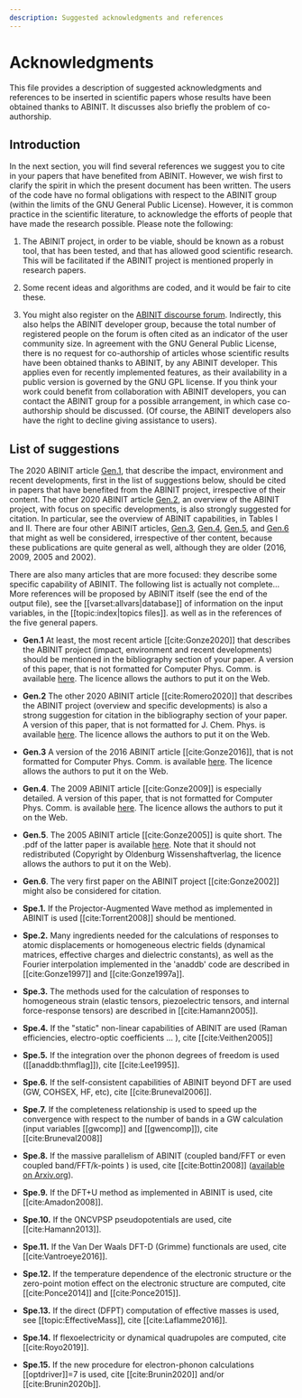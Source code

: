 ```yaml
---
description: Suggested acknowledgments and references
---
```


# Acknowledgments  

This file provides a description of suggested acknowledgments and references
to be inserted in scientific papers whose results have been obtained thanks to
ABINIT. It discusses also briefly the problem of co-authorship.

## Introduction

In the next section, you will find several references we suggest you to cite in your papers that have benefited
from ABINIT. However, we wish first to clarify the spirit in which the present document has been written.
The users of the code have no formal obligations with respect to the ABINIT group (within the limits of the
GNU General Public License). However, it is common practice in the scientific
literature, to acknowledge the efforts of people that have made the research possible.
Please note the following:

1. The ABINIT project, in order to be viable, should be known as a robust tool, 
that has been tested, and that has allowed good scientific research.
This will be facilitated if the ABINIT project is mentioned properly in research papers. 

2. Some recent ideas and algorithms are coded, and it would be fair to cite these.

3. You might also register on the [ABINIT discourse forum](https://discourse.abinit.org). 
Indirectly, this also helps the ABINIT developer group, because the total number of registered people 
on the forum is often cited as an indicator of the user community size. 
In agreement with the GNU General Public License, there is no request for co-authorship 
of articles whose scientific results have been obtained thanks to ABINIT, by any ABINIT developer. 
This applies even for recently implemented features, as their availability in a public version 
is governed by the GNU GPL license.
If you think your work could benefit from collaboration with ABINIT developers, 
you can contact the ABINIT group for a possible arrangement, in which case co-authorship should be discussed. 
(Of course, the ABINIT developers also have the right to decline giving assistance to users).

## List of suggestions

The 2020 ABINIT article [Gen.1](#g1), that describe the impact, environment and recent developments,
first in the list of suggestions below, should be cited in papers that have benefited from the
ABINIT project, irrespective of their content.
The other 2020 ABINIT article [Gen.2](#g2), an overview of the ABINIT project, with focus on specific developments,
is also strongly suggested for citation. In particular, see the overview of ABINIT capabilities, in Tables I and II.
There are four other ABINIT articles, [Gen.3](#g3), [Gen.4](#g4), [Gen.5](#g5), and [Gen.6](#g6) that might as well be
considered, irrespective of ther content, because these publications are
quite general as well, although they are older (2016, 2009, 2005 and 2002).  

There are also many articles that are more focused: they describe some
specific capability of ABINIT. The following list is actually not complete...
More references will be proposed by ABINIT itself (see the end of the output
file), see the [[varset:allvars|database]] of information on the input variables, 
in the [[topic:index|topics files]]. as well as in the references of the five general papers.

<a id="g1"></a>
- **Gen.1** At least, the most recent article [[cite:Gonze2020]] that describes the ABINIT project
(impact, environment and recent developments)
should be mentioned in the bibliography section of your paper.
A version of this paper, that is not formatted for Computer Phys. Comm. is available
[here](https://www.abinit.org/sites/default/files/ABINIT20.pdf).
The licence allows the authors to put it on the Web.

<a id="g2"></a>
- **Gen.2** The other 2020 ABINIT article [[cite:Romero2020]] that describes the ABINIT project
(overview and specific developments) is also a strong suggestion for citation 
in the bibliography section of your paper.
A version of this paper, that is not formatted for J. Chem. Phys. is available
[here](https://www.abinit.org/sites/default/files/ABINIT20_JPC.pdf).
The licence allows the authors to put it on the Web.

<a id="g3"></a>
- **Gen.3** A version of the 2016 ABINIT article [[cite:Gonze2016]],
that is not formatted for Computer Phys. Comm. is available 
[here](https://www.abinit.org/sites/default/files/ABINIT16.pdf).
The licence allows the authors to put it on the Web. 

<a id="g4"></a>
- **Gen.4**. The 2009 ABINIT article [[cite:Gonze2009]] is especially detailed. A version of this paper, 
that is not formatted for Computer Phys. Comm. is available 
[here](https://www.abinit.org/sites/default/files/about/ABINIT_CPC_v10.pdf). 
The licence allows the authors to put it on the Web. 

<a id="g5"></a>
- **Gen.5**. The 2005 ABINIT article [[cite:Gonze2005]] is quite short. 
The .pdf of the latter paper is available [here](https://www.abinit.org/sites/default/files/zfk_0505-06_558-562.pdf). 
Note that it should not redistributed (Copyright by Oldenburg Wissenshaftverlag, 
the licence allows the authors to put it on the Web).

<a id="g6"></a>
- **Gen.6**. The very first paper on the ABINIT project [[cite:Gonze2002]] might also be considered for citation.

<a id="s1"></a>
- **Spe.1.** If the Projector-Augmented Wave method as implemented in ABINIT is used [[cite:Torrent2008]] should be mentioned.

<a id="s2"></a>
- **Spe.2.** Many ingredients needed for the calculations of responses to atomic displacements 
or homogeneous electric fields (dynamical matrices, effective charges and dielectric constants), 
as well as the Fourier interpolation implemented in the 'anaddb' code are described in [[cite:Gonze1997]] and [[cite:Gonze1997a]]. 

<a id="s3"></a>
- **Spe.3.** The methods used for the calculation of responses to homogeneous strain 
(elastic tensors, piezoelectric tensors, and internal force-response tensors) are described in [[cite:Hamann2005]].

<a id="s4"></a>
- **Spe.4.** If the "static" non-linear capabilities of ABINIT are used (Raman efficiencies, electro-optic coefficients ... ), 
cite [[cite:Veithen2005]] 

<a id="s5"></a>
- **Spe.5.** If the integration over the phonon degrees of freedom is used ([[anaddb:thmflag]]), cite [[cite:Lee1995]]. 

<a id="s6"></a>
- **Spe.6.** If the self-consistent capabilities of ABINIT beyond DFT are used (GW, COHSEX, HF, etc), 
cite [[cite:Bruneval2006]].

<a id="s7"></a>
- **Spe.7.** If the completeness relationship is used to speed up the convergence with respect to the number 
of bands in a GW calculation (input variables [[gwcomp]] and [[gwencomp]]), cite [[cite:Bruneval2008]] 

<a id="s8"></a>
- **Spe.8.** If the massive parallelism of ABINIT (coupled band/FFT or even coupled band/FFT/k-points ) is used, 
cite [[cite:Bottin2008]] ([available on Arxiv.org](https://arxiv.org/abs/0707.3405)). 

<a id="s9"></a>
- **Spe.9.** If the DFT+U method as implemented in ABINIT is used, cite [[cite:Amadon2008]]. 

<a id="s10"></a>
- **Spe.10.** If the ONCVPSP pseudopotentials are used, cite [[cite:Hamann2013]]. 

<a id="s11"></a>
- **Spe.11.** If the Van Der Waals DFT-D (Grimme) functionals are used, cite [[cite:Vantroeye2016]]. 

<a id="s12"></a>
- **Spe.12.** If the temperature dependence of the electronic structure or the zero-point motion effect 
on the electronic structure are computed, cite [[cite:Ponce2014]] and [[cite:Ponce2015]].

<a id="s13"></a>
- **Spe.13.** If the direct (DFPT) computation of effective masses is used, see [[topic:EffectiveMass]], cite [[cite:Laflamme2016]].

<a id="s14"></a>
- **Spe.14.** If flexoelectricity or dynamical quadrupoles are computed, cite [[cite:Royo2019]].

<a id="s15"></a>
- **Spe.15.** If the new procedure for electron-phonon calculations [[optdriver]]=7 is used, cite [[cite:Brunin2020]] and/or [[cite:Brunin2020b]].


